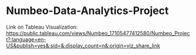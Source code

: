# Numbeo-Data-Analytics-Project

Link on Tableau Visualization:
https://public.tableau.com/views/Numbeo_17105477412580/Numbeo_Project?:language=en-US&publish=yes&:sid=&:display_count=n&:origin=viz_share_link
